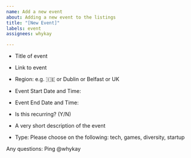 ```yaml
---
name: Add a new event
about: Adding a new event to the listings
title: "[New Event]"
labels: event
assignees: whykay

---
```


* Title of event

* Link to event

* Region: e.g. 🇮🇪 or Dublin or Belfast or UK

* Event Start Date and Time: 

* Event End Date and Time:

* Is this recurring? (Y/N)

* A very short description of the event

* Type: Please choose on the following: tech, games, diversity, startup


Any questions: Ping @whykay
